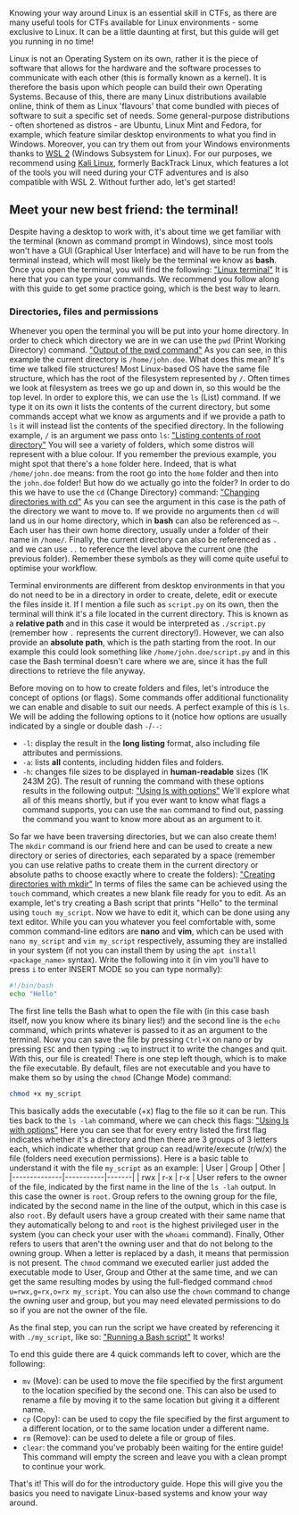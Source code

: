 Knowing your way around Linux is an essential skill in CTFs, as there are many useful tools for CTFs available for 
Linux environments - some exclusive to Linux. It can be a little daunting at first, but this guide will
get you running in no time!

Linux is not an Operating System on its own, rather it is the piece of software that allows for the hardware and the
software processes to communicate with each other (this is formally known as a kernel). It is therefore the basis 
upon which people can build their own Operating Systems. Because of this, there are many Linux distributions 
available online, think of them as Linux 'flavours' that come bundled with pieces of software to suit a specific set 
of needs. Some general-purpose distributions - often shortened as distros - are Ubuntu, Linux Mint and Fedora, for 
example, which feature similar desktop environments to what you find in Windows. Moreover, you can try them out from 
your Windows environments thanks to 
[WSL 2](https://learn.microsoft.com/en-us/windows/wsl/install) (Windows Subsystem for Linux).
For our purposes, we recommend using [Kali Linux](https://www.kali.org/get-kali/), formerly BackTrack Linux, which 
features a lot of the tools you will need during your CTF adventures and is also compatible with WSL 2. Without 
further ado, let's get started!

## Meet your new best friend: the terminal!
Despite having a desktop to work with, it's about time we get familiar with the terminal (known as command prompt
in Windows), since most tools won't have a GUI (Graphical User Interface) and will have to be run from the
terminal instead, which will most likely be the terminal we know as **bash**. Once you open the terminal, you will 
find the following: 
["Linux terminal"](https://github.com/Vintrae/How-To-CTF/blob/main/images/linux_cmd.png?raw=true "Linux terminal")
It is here that you can type your commands. We recommend you follow along with this guide to get some practice
going, which is the best way to learn.

### Directories, files and permissions
Whenever you open the terminal you will be put into your home directory. In order to check which directory we are
in we can use the `pwd` (Print Working Directory) command.
["Output of the pwd command"](https://github.com/Vintrae/How-To-CTF/blob/main/images/linux_pwd.png?raw=true "Output of the pwd command")
As you can see, in this example the current directory is `/home/john.doe`. What does this mean? It's time we talked
file structures! Most Linux-based OS have the same file structure, which has the root of the filesystem represented
by `/`. Often times we look at filesystem as trees we go up and down in, so this would be the top level. In order
to explore this, we can use the `ls` (List) command. If we type it on its own it lists the contents of the current
directory, but some commands accept what we know as arguments and if we provide a path to `ls` it will instead list
the contents of the specified directory. In the following example, `/` is an argument we pass onto `ls`:
["Listing contents of root directory"](https://github.com/Vintrae/How-To-CTF/blob/main/images/linux_ls.png?raw=true "Listing contents of root directory")
You will see a variety of folders, which some distros will represent with a blue colour. If you remember the previous
example, you might spot that there's a `home` folder here. Indeed, that is what `/home/john.doe` means: from the root
go into the `home` folder and then into the `john.doe` folder! But how do we actually go into the folder? In order to 
do this we have to use the `cd` (Change Directory) command:
["Changing directories with cd"](https://github.com/Vintrae/How-To-CTF/blob/main/images/linux_cd.png?raw=true "Changing directories with cd")
As you can see the argument in this case is the path of the directory we want to move to. If we provide no arguments
then `cd` will land us in our home directory, which in **bash** can also be referenced as `~`. Each user has their own
home directory, usually under a folder of their name in `/home/`. Finally, the current directory can also be referenced 
as `.` and we can use `..` to reference the level above the current one (the previous folder). Remember these symbols 
as they will come quite useful to optimise your workflow.

Terminal environments are different from desktop environments in that you do not need to be in a directory in order to
create, delete, edit or execute the files inside it. If I mention a file such as `script.py` on its own, then the
terminal will think it's a file located in the current directory. This is known as a **relative path** and in this case
it would be interpreted as `./script.py` (remember how `.` represents the current directory!). However, we can also
provide an **absolute path**, which is the path starting from the root. In our example this could look something like
`/home/john.doe/script.py` and in this case the Bash terminal doesn't care where we are, since it has the full directions
to retrieve the file anyway.

Before moving on to how to create folders and files, let's introduce the concept of options (or flags). Some commands offer
additional functionality we can enable and disable to suit our needs. A perfect example of this is `ls`. We will be
adding the following options to it (notice how options are usually indicated by a single or double dash `-`/`--`:
- `-l`: display the result in the **long listing** format, also including file attributes and permissions.
- `-a`: lists **all** contents, including hidden files and folders.
- `-h`: changes file sizes to be displayed in **human-readable**  sizes (1K 243M 2G).
The result of running the command with these options results in the following output:
["Using ls with options"](https://github.com/Vintrae/How-To-CTF/blob/main/images/linux_ls_options.png?raw=true "Using ls with options")
We'll explore what all of this means shortly, but if you ever want to know what flags a command supports, you can use the
`man` command to find out, passing the command you want to know more about as an argument to it.

So far we have been traversing directories, but we can also create them! The `mkdir` command is our friend here and 
can be used to create a new directory or series of directories, each separated by a space (remember you can use relative 
paths to create them in the current directory or absolute paths to choose exactly where to create the folders):
["Creating directories with mkdir"](https://github.com/Vintrae/How-To-CTF/blob/main/images/linux_mkdir.png?raw=true "Creating directories with mkdir")
In terms of files the same can be achieved using the `touch` command, which creates a new blank file ready for you to edit.
As an example, let's try creating a Bash script that prints "Hello" to the terminal using `touch my_script`. Now we have to
edit it, which can be done using any text editor. While you can you whatever you feel comfortable with, some common command-line
editors are **nano** and **vim**, which can be used with `nano my_script` and `vim my_script` respectively, assuming they
are installed in your system (if not you can install them by using the `apt install <package_name>` syntax). Write the following
into it (in vim you'll have to press `i` to enter INSERT MODE so you can type normally):
```bash
#!/bin/bash
echo "Hello"
```
The first line tells the Bash what to open the file with (in this case bash itself, now you know where its binary lies!) and
the second line is the `echo` command, which prints whatever is passed to it as an argument to the terminal. Now you can save
the file by pressing `Ctrl+X` on nano or by pressing `ESC` and then typing `:wq` to instruct it to write the changes and quit.
With this, our file is created! There is one step left though, which is to make the file executable. By default, files are not
executable and you have to make them so by using the `chmod` (Change Mode) command:

```bash
chmod +x my_script
```

This basically adds the executable (+x) flag to the file so it can be run. This ties back to the `ls -lah` command, where we
can check this flags:
["Using ls with options"](https://github.com/Vintrae/How-To-CTF/blob/main/images/linux_ls_options_2.png?raw=true "Using ls with options")
Here you can see that for every entry listed the first flag indicates whether it's a directory and then there are 3 groups of
3 letters each, which indicate whether that group can read/write/execute (r/w/x) the file (folders need execution permissions). Here is
a basic table to understand it with the file `my_script` as an example:
| User         | Group     | Other |
|--------------|-----------|-------|
| rwx          | r-x       | r-x   |
User refers to the owner of the file, indicated by the first name in the line of the `ls -lah` output. In this case the owner is
`root`. Group refers to the owning group for the file, indicated by the second name in the line of the output, which in this case is
also `root`. By default users have a group created with their same name that they automatically belong to and `root` is the highest
privileged user in the system (you can check your user with the `whoami` command). Finally, Other refers to users that aren't the
owning user and that do not belong to the owning group. When a letter is replaced by a dash, it means that permission is not present.
The `chmod` command we executed earlier just added the executable mode to User, Group and Other at the same time, and we can get the
same resulting modes by using the full-fledged command `chmod u=rwx,g=rx,o=rx my_script`. You can also use the `chown` command to change
the owning user and group, but you may need elevated permissions to do so if you are not the owner of the file.

As the final step, you can run the script we have created by referencing it with `./my_script`, like so:
["Running a Bash script"](https://github.com/Vintrae/How-To-CTF/blob/main/images/linux_script.png?raw=true "Running a Bash script")
It works!

To end this guide there are 4 quick commands left to cover, which are the following:
- `mv` (Move): can be used to move the file specified by the first argument to the location specified by the second one. This can also
be used to rename a file by moving it to the same location but giving it a different name.
- `cp` (Copy): can be used to copy the file specified by the first argument to a different location, or to the same location under a
different name.
- `rm` (Remove): can be used to delete a file or group of files.
- `clear`: the command you've probably been waiting for the entire guide! This command will empty the screen and leave you with a clean
prompt to continue your work.

That's it! This will do for the introductory guide. Hope this will give you the basics you need to navigate Linux-based systems and know
your way around. 




